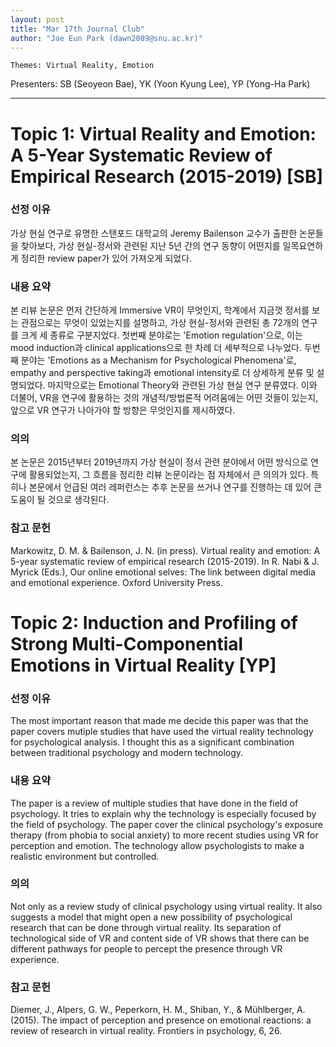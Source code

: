 ```yaml
---
layout: post
title: "Mar 17th Journal Club"
author: "Jae Eun Park (dawn2089@snu.ac.kr)"
---
```


    Themes: Virtual Reality, Emotion


Presenters: SB (Seoyeon Bae), YK (Yoon Kyung Lee), YP (Yong-Ha Park) <br>



-----------------


# Topic 1: Virtual Reality and Emotion: A 5-Year Systematic Review of Empirical Research (2015-2019) [SB]

### **선정 이유**

가상 현실 연구로 유명한 스탠포드 대학교의 Jeremy Bailenson 교수가 출판한 논문들을 찾아보다, 가상 현실-정서와 관련된 지난 5년 간의 연구 동향이 어떤지를 일목요연하게 정리한 review paper가 있어 가져오게 되었다.

### **내용 요약**

본 리뷰 논문은 먼저 간단하게 Immersive VR이 무엇인지, 학계에서 지금껏 정서를 보는 관점으로는 무엇이 있었는지를 설명하고, 가상 현실-정서와 관련된 총 72개의 연구를 크게 세 종류로 구분지었다.
첫번째 분야로는 'Emotion regulation'으로, 이는 mood induction과 clinical applications으로 한 차례 더 세부적으로 나누었다.
두번째 분야는 'Emotions as a Mechanism for Psychological Phenomena'로, empathy and perspective taking과 emotional intensity로 더 상세하게 분류 및 설명되었다.
마지막으로는 Emotional Theory와 관련된 가상 현실 연구 분류였다.
이와 더불어, VR을 연구에 활용하는 것의 개념적/방법론적 어려움에는 어떤 것들이 있는지, 앞으로 VR 연구가 나아가야 할 방향은 무엇인지를 제시하였다.

### **의의**

본 논문은 2015년부터 2019년까지 가상 현실이 정서 관련 분야에서 어떤 방식으로 연구에 활용되었는지, 그 흐름을 정리한 리뷰 논문이라는 점 자체에서 큰 의의가 있다. 특히나 본문에서 언급된 여러 레퍼런스는 추후 논문을 쓰거나 연구를 진행하는 데 있어 큰 도움이 될 것으로 생각된다.

### **참고 문헌**

Markowitz, D. M. & Bailenson, J. N. (in press). Virtual reality and emotion: A 5-year systematic review of empirical research (2015-2019). In R. Nabi & J. Myrick (Eds.), Our online emotional selves: The link between digital media and emotional experience. Oxford University Press.


# Topic 2: Induction and Profiling of Strong Multi-Componential Emotions in Virtual Reality [YP] 

### **선정 이유**

The most important reason that made me decide this paper was that the paper covers mutiple studies that have used the virtual reality technology for psychological analysis. I thought this as a significant combination between traditional psychology and modern technology. 

### **내용 요약**

The paper is a review of multiple studies that have done in the field of psychology. It tries to explain why the technology is especially focused by the field of psychology. The paper cover the clinical psychology's exposure therapy (from phobia to social anxiety) to more recent studies using VR for perception and emotion. The technology allow psychologists to make a realistic environment but controlled.

### **의의**

Not only as a review study of clinical psychology using virtual reality. It also suggests a model that might open a new possibility of psychological research that can be done through virtual reality. Its separation of technological side of VR and content side of VR shows that there can be different pathways for people to percept the presence through VR experience.

### **참고 문헌**

Diemer, J., Alpers, G. W., Peperkorn, H. M., Shiban, Y., & Mühlberger, A. (2015). The impact of perception and presence on emotional reactions: a review of research in virtual reality. Frontiers in psychology, 6, 26.

